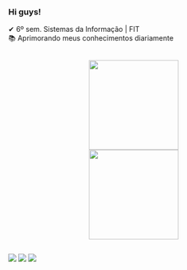 ### Hi guys!

✔ 6º sem. Sistemas da Informação | FIT <br>
📚 Aprimorando meus conhecimentos diariamente



##
<div align="center"> 
  <a href="https://github.com/leiarafaela/leiarafaela">
  <img height="180em" src="https://github-readme-stats.vercel.app/api?username=leiarafaela&show_icons=true&theme=nightowl&include_all_commits=true&count_private=true"/><br>
  <img height="180em" src="https://github-readme-stats.vercel.app/api/top-langs/?username=leiarafaela&layout=compact&theme=nightowl&card_width=450"/>
  <div/>
         
  ##
 
 <div align="left">
 <a href="https://www.instagram.com/eirafz/" target="_blank" ><img src="https://img.shields.io/badge/Instagram-E4405F?style=for-the-badge&logo=instagram&logoColor=white" target="_blank"></a>
 <a href="https://www.linkedin.com/in/leia-rafaela/" target="_blank" ><img src="https://img.shields.io/badge/LinkedIn-0077B5?style=for-the-badge&logo=linkedin&logoColor=white" target="_blank"></a>
 <a href="mailto:rafaela20augusto@gmail.com" target="_blank" ><img src="https://img.shields.io/badge/Gmail-D14836?style=for-the-badge&logo=gmail&logoColor=white" target="_blank"></a>
   <div/>
 
   
     
  
  
                                                     
  
  
 
 


